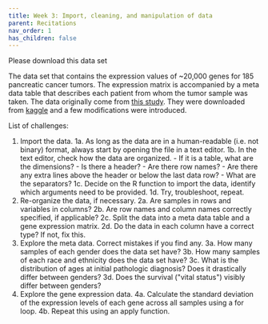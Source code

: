 ```yaml
---
title: Week 3: Import, cleaning, and manipulation of data
parent: Recitations
nav_order: 1
has_children: false
---
```




Please download this data set []()

The data set that contains the expression values of ~20,000 genes for 185 pancreatic cancer tumors. The expression matrix is accompanied by a meta data table that describes each patient from whom the tumor sample was taken.
The data originally come from [this study](https://www.ncbi.nlm.nih.gov/pmc/articles/PMC6084949/). They were downloaded from [kaggle](https://www.kaggle.com/abhiparashar/cancer-prediction/version/1) and a few modifications were introduced.

List of challenges:
1. Import the data.
	1a. As long as the data are in a human-readable (i.e. not binary) format, always start by opening the file in a text editor.
	1b. In the text editor, check how the data are organized.
		- If it is a table, what are the dimensions?
		- Is there a header?
		- Are there row names?
		- Are there any extra lines above the header or below the last data row?
		- What are the separators?
	1c. Decide on the R function to import the data, identify which arguments need to be provided.
	1d. Try, troubleshoot, repeat.
2. Re-organize the data, if necessary.
	2a. Are samples in rows and variables in columns?
	2b. Are row names and column names correctly specified, if applicable?
	2c. Split the data into a meta data table and a gene expression matrix.
	2d. Do the data in each column have a correct type? If not, fix this.
3. Explore the meta data. Correct mistakes if you find any.
	3a. How many samples of each gender does the data set have?
	3b. How many samples of each race and ethnicity does the data set have?
	3c. What is the distribution of ages at initial pathologic diagnosis? Does it drastically differ between genders?
	3d. Does the survival ("vital status") visibly differ between genders?
4. Explore the gene expression data.
	4a. Calculate the standard deviation of the expression levels of each gene across all samples using a for loop.
	4b. Repeat this using an apply function.
